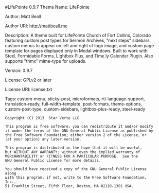 #LifePointe 0.9.7
Theme Name: LifePointe

Author: Matt Beall

Author URI: http://mattbeall.me

Description: A theme built for LifePointe Church of Fort Collins, Colorado featuring custom post types for Sermon Archives, "next steps" sidebars, custom menus to appear on left and right of logo image, and custom page template for pages displayed only in Modal windows. Built to work with Steel, Formidable Forms, Lightbox Plus, and Time.ly Calendar Plugin. Also supports "thmx" mime-type for uploads.

Version: 0.9.7

License: GPLv2 or later

License URI: license.txt

Tags: custom-menu, sticky-post, microformats, rtl-language-support, translation-ready, full-width-template, post-formats, theme-options, custom-post-type, custom-sidebars, lightbox-plus-ready, steel-ready

	Copyright (C) 2013  Star Verte LLC
	
	This program is free software; you can redistribute it and/or modify
	it under the terms of the GNU General Public License as published by
	the Free Software Foundation; either version 2 of the License, or
	(at your option) any later version.
	
	This program is distributed in the hope that it will be useful,
	but WITHOUT ANY WARRANTY; without even the implied warranty of
	MERCHANTABILITY or FITNESS FOR A PARTICULAR PURPOSE.  See the
	GNU General Public License for more details.
	
	You should have received a copy of the GNU General Public License along
	with this program; if not, write to the Free Software Foundation, Inc.,
	51 Franklin Street, Fifth Floor, Boston, MA 02110-1301 USA.
